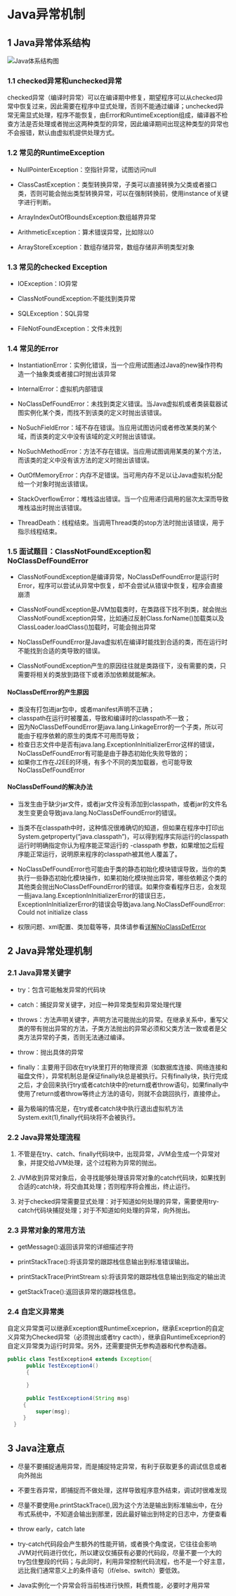 # Java异常机制

## 1 Java异常体系结构

![Java体系结构图](https://timgsa.baidu.com/timg?image&quality=80&size=b9999_10000&sec=1557074066848&di=a220962754d3ce9e8d5633fd33deb4ac&imgtype=0&src=http%3A%2F%2F5b0988e595225.cdn.sohucs.com%2Fimages%2F20170913%2F277eb90e137d4574b016d63aaedde3aa.png)  

### 1.1 checked异常和unchecked异常

checked异常（编译时异常）可以在编译期中修复，期望程序可以从checked异常中恢复过来，因此需要在程序中显式处理，否则不能通过编译；unchecked异常无需显式处理，程序不能恢复，由Error和RuntimeException组成，编译器不检查方法是否处理或者抛出这两种类型的异常，因此编译期间出现这种类型的异常也不会报错，默认由虚拟机提供处理方式。

### 1.2 常见的RuntimeException

- NullPointerException：空指针异常，试图访问null

- ClassCastException：类型转换异常，子类可以直接转换为父类或者接口类，否则可能会抛出类型转换异常，可以在强制转换前，使用instance of关键字进行判断。

- ArrayIndexOutOfBoundsException:数组越界异常

- ArithmeticException：算术错误异常，比如除以0

- ArrayStoreException：数组存储异常，数组存储非声明类型对象

### 1.3 常见的checked Exception

- IOException：IO异常

- ClassNotFoundException:不能找到类异常

- SQLException：SQL异常

- FileNotFoundException：文件未找到

### 1.4 常见的Error

- InstantiationError：实例化错误，当一个应用试图通过Java的new操作符构造一个抽象类或者接口时抛出该异常

- InternalError：虚拟机内部错误

- NoClassDefFoundError：未找到类定义错误。当Java虚拟机或者类装载器试图实例化某个类，而找不到该类的定义时抛出该错误。

- NoSuchFieldError：域不存在错误。当应用试图访问或者修改某类的某个域，而该类的定义中没有该域的定义时抛出该错误。

- NoSuchMethodError：方法不存在错误。当应用试图调用某类的某个方法，而该类的定义中没有该方法的定义时抛出该错误。

- OutOfMemoryError：内存不足错误。当可用内存不足以让Java虚拟机分配给一个对象时抛出该错误。

- StackOverflowError：堆栈溢出错误。当一个应用递归调用的层次太深而导致堆栈溢出时抛出该错误。

- ThreadDeath：线程结束。当调用Thread类的stop方法时抛出该错误，用于指示线程结束。

### 1.5 面试题目：ClassNotFoundException和NoClassDefFoundError

- ClassNotFoundException是编译异常，NoClassDefFoundError是运行时Error，程序可以尝试从异常中恢复，却不会尝试从错误中恢复，程序会直接崩溃

- ClassNotFoundException是JVM加载类时，在类路径下找不到类，就会抛出ClassNotFoundException异常，比如通过反射Class.forName()加载类以及ClassLoader.loadClass()加载时，可能会抛出异常

- NoClassDefFoundError是Java虚拟机在编译时能找到合适的类，而在运行时不能找到合适的类导致的错误。

- ClassNotFoundException产生的原因往往就是类路径下，没有需要的类，只需要将相关的类放到路径下或者添加依赖就能解决。

#### NoClassDefError的产生原因

- 类没有打包进jar包中，或者manifest声明不正确；
- classpath在运行时被覆盖，导致和编译时的classpath不一致；
- 因为NoClassDefFoundError是java.lang.LinkageError的一个子类，所以可能由于程序依赖的原生的类库不可用而导致；
- 检查日志文件中是否有java.lang.ExceptionInInitializerError这样的错误，NoClassDefFoundError有可能是由于静态初始化失败导致的；
- 如果你工作在J2EE的环境，有多个不同的类加载器，也可能导致NoClassDefFoundError

#### NoClassDefFound的解决办法

- 当发生由于缺少jar文件，或者jar文件没有添加到classpath，或者jar的文件名发生变更会导致java.lang.NoClassDefFoundError的错误。

- 当类不在classpath中时，这种情况很难确切的知道，但如果在程序中打印出System.getproperty(“java.classpath”)，可以得到程序实际运行的classpath运行时明确指定你认为程序能正常运行的 -classpath 参数，如果增加之后程序能正常运行，说明原来程序的classpath被其他人覆盖了。

- NoClassDefFoundError也可能由于类的静态初始化模块错误导致，当你的类执行一些静态初始化模块操作，如果初始化模块抛出异常，哪些依赖这个类的其他类会抛出NoClassDefFoundError的错误。如果你查看程序日志，会发现一些java.lang.ExceptionInInitializerError的错误日志，ExceptionInInitializerError的错误会导致java.lang.NoClassDefFoundError: Could not initialize class

- 权限问题、xml配置、类加载等等，具体请参看[详解NoClassDefError](https://blog.csdn.net/jamesjxin/article/details/46606307)

## 2 Java异常处理机制

### 2.1 Java异常关键字

- try：包含可能触发异常的代码块

- catch：捕捉异常关键字，对应一种异常类型和异常处理代理

- throws：方法声明关键字，声明方法可能抛出的异常。在继承关系中，重写父类的带有抛出异常的方法，子类方法抛出的异常必须和父类方法一致或者是父类方法异常的子类，否则无法通过编译。

- throw：抛出具体的异常

- finally：主要用于回收在try块里打开的物理资源（如数据库连接、网络连接和磁盘文件），异常机制总是保证finally块总是被执行。只有finally块，执行完成之后，才会回来执行try或者catch块中的return或者throw语句，如果finally中使用了return或者throw等终止方法的语句，则就不会跳回执行，直接停止。

- 最为极端的情况是，在try或者catch块中执行退出虚拟机方法System.exit(1),finally代码块将不会被执行。

### 2.2 Java异常处理流程

1. 不管是在try、catch、finally代码块中，出现异常，JVM会生成一个异常对象，并提交给JVM处理，这个过程称为异常的抛出。

2. JVM收到异常对象后，会寻找能够处理该异常对象的catch代码块，如果找到合适的catch块，将交由其处理；否则程序将会推出，终止运行。

3. 对于checked异常需要显式处理：对于知道如何处理的异常，需要使用try-catch代码块捕捉处理；对于不知道如何处理的异常，向外抛出。

### 2.3 异常对象的常用方法

- getMessage():返回该异常的详细描述字符

- printStackTrace():将该异常的跟踪栈信息输出到标准错误输出。

- printStackTrace(PrintStream s):将该异常的跟踪栈信息输出到指定的输出流

- getStackTrace():返回该异常的跟踪栈信息。

### 2.4 自定义异常类

自定义异常类可以继承Exception或RuntimeExceprion，继承Exceprtion的自定义异常为Checked异常（必须抛出或者try cacth），继承自RuntimeExceprion的自定义异常类为运行时异常。另外，还需要提供无参构造器和代参构造器。

```java
public class TestException4 extends Exception{
      public TestException4()
      {

      }
  
      public TestException4(String msg)
     {
         super(msg);
     }
  }
```

## 3 Java注意点

- 尽量不要捕捉通用异常，而是捕捉特定异常，有利于获取更多的调试信息或者向外抛出

- 不要生吞异常，即捕捉而不做处理，这样导致程序意外结束，调试时很难发现

- 尽量不要使用e.printStackTrace(),因为这个方法是输出到标准输出中，在分布式系统中，不知道会输出到那里，因此最好输出到特定的日志中，方便查看

- throw early，catch late

- try-catch代码段会产生额外的性能开销，或者换个角度说，它往往会影响JVM对代码进行优化，所以建议仅捕获有必要的代码段，尽量不要一个大的try包住整段的代码；与此同时，利用异常控制代码流程，也不是一个好主意，远比我们通常意义上的条件语句（if/else、switch）要低效。

- Java实例化一个异常会将当前栈进行快照，耗费性能，必要时才用异常
